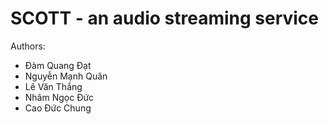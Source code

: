 # SCOTT - an audio streaming service
Authors: 
+ Đàm Quang Đạt
+ Nguyễn Mạnh Quân
+ Lê Văn Thắng
+ Nhâm Ngọc Đức
+ Cao Đức Chung

